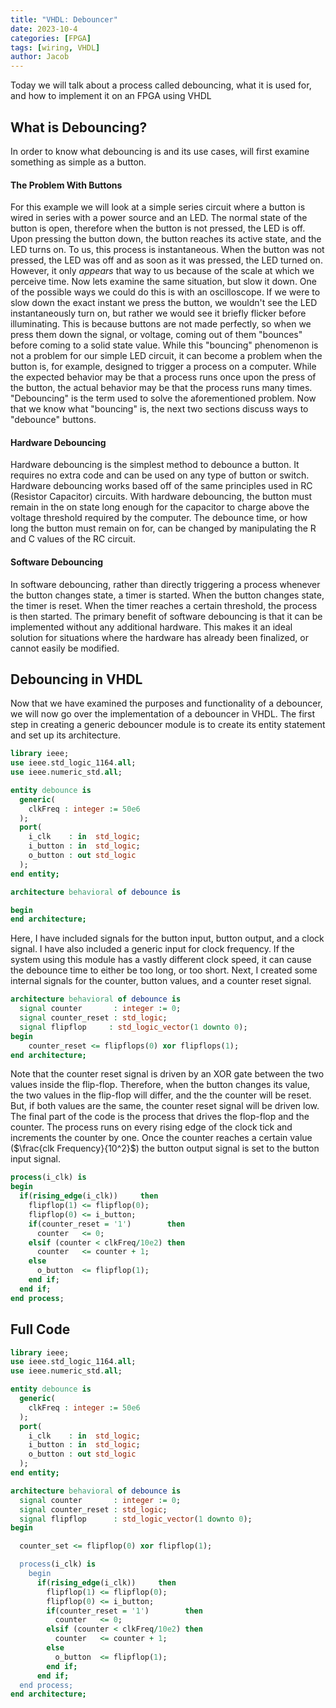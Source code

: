 ```yaml
---
title: "VHDL: Debouncer"
date: 2023-10-4
categories: [FPGA]
tags: [wiring, VHDL]
author: Jacob
---
```


Today we will talk about a process called debouncing, what it is used for, and how to implement it on an FPGA using VHDL

## What is Debouncing?

In order to know what debouncing is and its use cases, will first examine something as simple as a button. 
#### The Problem With Buttons
For this example we will look at a simple series circuit where a button is wired in series with a power source and an LED. The normal state of the button is open, therefore when the button is not pressed, the LED is off. Upon pressing the button down, the button reaches its active state, and the LED turns on. To us, this process is instantaneous. When the button was not pressed, the LED was off and as soon as it was pressed, the LED turned on. However, it only *appears* that way to us because of the scale at which we perceive time.
Now lets examine the same situation, but slow it down. One of the possible ways we could do this is with an oscilloscope. If we were to slow down the exact instant we press the button, we wouldn't see the LED instantaneously turn on, but rather we would see it briefly flicker before illuminating. This is because buttons are not made perfectly, so when we press them down the signal, or voltage, coming out of them "bounces" before coming to a solid state value.
While this "bouncing" phenomenon is not a problem for our simple LED circuit, it can become a problem when the button is, for example, designed to trigger a process on a computer. While the expected behavior may be that a process runs once upon the press of the button, the actual behavior may be that the process runs many times.
"Debouncing" is the term used to solve the aforementioned problem.
Now that we know what "bouncing" is, the next two sections discuss ways to "debounce" buttons.
#### Hardware Debouncing
Hardware debouncing is the simplest method to debounce a button. It requires no extra code and can be used on any type of button or switch. Hardware debouncing works based off of the same principles used in RC (Resistor Capacitor) circuits. With hardware debouncing, the button must remain in the on state long enough for the capacitor to charge above the voltage threshold required by the computer. The debounce time, or how long the button must remain on for, can be changed by manipulating the R and C values of the RC circuit.

#### Software Debouncing
In software debouncing, rather than directly triggering a process whenever the button changes state, a timer is started. When the button changes state, the timer is reset. When the timer reaches a certain threshold, the process is then started. The primary benefit of software debouncing is that it can be implemented without any additional hardware. This makes it an ideal solution for situations where the hardware has already been finalized, or cannot easily be modified.

## Debouncing in VHDL
Now that we have examined the purposes and functionality of a debouncer, we will now go over the implementation of a debouncer in VHDL.
The first step in creating a generic debouncer module is to create its entity statement and set up its architecture. 

```vhdl
library ieee;
use ieee.std_logic_1164.all;
use ieee.numeric_std.all;

entity debounce is
  generic(
    clkFreq : integer := 50e6
  );
  port(
    i_clk    : in  std_logic;
    i_button : in  std_logic;
    o_button : out std_logic
  );
end entity;

architecture behavioral of debounce is

begin
end architecture;
```
Here, I have included signals for the button input, button output, and a clock signal. I have also included a generic input for clock frequency. If the system using this module has a vastly different clock speed, it can cause the debounce time to either be too long, or too short.
Next, I created some internal signals for the counter, button values, and a counter reset signal.
```vhdl
architecture behavioral of debounce is
  signal counter       : integer := 0;
  signal counter_reset : std_logic;
  signal flipflop     : std_logic_vector(1 downto 0);
begin
	counter_reset <= flipflops(0) xor flipflops(1);
end architecture;
```

Note that the counter reset signal is driven by an XOR gate between the two values inside the flip-flop. Therefore, when the button changes its value, the two values in the flip-flop will differ, and the the counter will be reset. But, if both values are the same, the counter reset signal will be driven low.
The final part of the code is the process that drives the flop-flop and the counter. The process runs on every rising edge of the clock tick and increments the counter by one. Once the counter reaches a certain value ($\frac{clk Frequency}{10^2}$) the button output signal is set to the button input signal.

```vhdl
process(i_clk) is
begin
  if(rising_edge(i_clk))     then
	flipflop(1) <= flipflop(0);
	flipflop(0) <= i_button;
	if(counter_reset = '1')        then
	  counter   <= 0;
	elsif (counter < clkFreq/10e2) then
	  counter   <= counter + 1;
	else
	  o_button  <= flipflop(1);
	end if;
  end if;
end process;
```

## Full Code

```vhdl
library ieee;
use ieee.std_logic_1164.all;
use ieee.numeric_std.all;

entity debounce is
  generic(
    clkFreq : integer := 50e6
  );
  port(
    i_clk    : in  std_logic;
    i_button : in  std_logic;
    o_button : out std_logic
  );
end entity;

architecture behavioral of debounce is
  signal counter       : integer := 0;
  signal counter_reset : std_logic;
  signal flipflop      : std_logic_vector(1 downto 0);
begin

  counter_set <= flipflop(0) xor flipflop(1);

  process(i_clk) is
    begin
      if(rising_edge(i_clk))     then
        flipflop(1) <= flipflop(0);
        flipflop(0) <= i_button;
        if(counter_reset = '1')        then
          counter   <= 0;
        elsif (counter < clkFreq/10e2) then
          counter   <= counter + 1;
        else
          o_button  <= flipflop(1);
        end if;
      end if;
  end process;
end architecture;
```